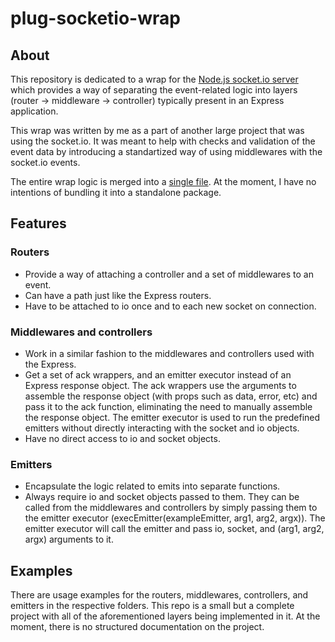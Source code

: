 # plug-socketio-wrap


## About
This repository is dedicated to a wrap for the [Node.js socket.io server](https://www.npmjs.com/package/socket.io) which provides a way of separating the event-related logic into layers (router -> middleware -> controller) typically present in an Express application. 

This wrap was written by me as a part of another large project that was using the socket.io. It was meant to help with checks and validation of the event data by introducing a standartized way of using middlewares with the socket.io events.

The entire wrap logic is merged into a [single file](https://github.com/StingrayFG/plug-socketio-wrap/blob/main/src/plug/plug.ts). At the moment, I have no intentions of bundling it into a standalone package.


## Features

### Routers
- Provide a way of attaching a controller and a set of middlewares to an event.
- Can have a path just like the Express routers.
- Have to be attached to io once and to each new socket on connection.

### Middlewares and controllers
- Work in a similar fashion to the middlewares and controllers used with the Express.
- Get a set of ack wrappers, and an emitter executor instead of an Express response object. The ack wrappers use the arguments to assemble the response object (with props such as data, error, etc) and pass it to the ack function, eliminating the need to manually assemble the response object. The emitter executor is used to run the predefined emitters without directly interacting with the socket and io objects.
- Have no direct access to io and socket objects.

### Emitters
- Encapsulate the logic related to emits into separate functions.
- Always require io and socket objects passed to them. They can be called from the middlewares and controllers by simply passing them to the emitter executor (execEmitter(exampleEmitter, arg1, arg2, argx)). The emitter executor will call the emitter and pass io, socket, and (arg1, arg2, argx) arguments to it.


## Examples
There are usage examples for the routers, middlewares, controllers, and emitters in the respective folders. This repo is a small but a complete project with all of the aforementioned layers being implemented in it. At the moment, there is no structured documentation on the project.



